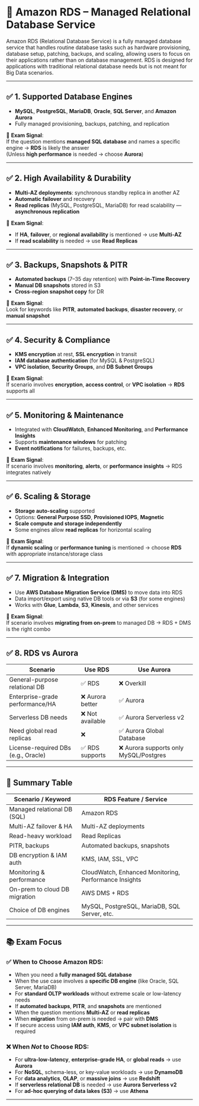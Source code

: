 # 📘 Amazon RDS – Managed Relational Database Service

Amazon RDS (Relational Database Service) is a fully managed database service that handles routine database tasks such as hardware provisioning, database setup, patching, backups, and scaling, allowing users to focus on their applications rather than on database management. 
RDS is designed for applications with traditional relational database needs but is not meant for Big Data scenarios.

---

## ✅ 1. Supported Database Engines

- **MySQL**, **PostgreSQL**, **MariaDB**, **Oracle**, **SQL Server**, and **Amazon Aurora**
- Fully managed provisioning, backups, patching, and replication

📌 **Exam Signal**:  
If the question mentions **managed SQL database** and names a specific engine → **RDS** is likely the answer  
(Unless **high performance** is needed → choose **Aurora**)

---

## ✅ 2. High Availability & Durability

- **Multi-AZ deployments**: synchronous standby replica in another AZ
- **Automatic failover** and recovery
- **Read replicas** (MySQL, PostgreSQL, MariaDB) for read scalability — **asynchronous replication**

📌 **Exam Signal**:  
- If **HA**, **failover**, or **regional availability** is mentioned → use **Multi-AZ**  
- If **read scalability** is needed → use **Read Replicas**

---

## ✅ 3. Backups, Snapshots & PITR

- **Automated backups** (7–35 day retention) with **Point-in-Time Recovery**
- **Manual DB snapshots** stored in S3
- **Cross-region snapshot copy** for DR

📌 **Exam Signal**:  
Look for keywords like **PITR**, **automated backups**, **disaster recovery**, or **manual snapshot**

---

## ✅ 4. Security & Compliance

- **KMS encryption** at rest, **SSL encryption** in transit
- **IAM database authentication** (for MySQL & PostgreSQL)
- **VPC isolation**, **Security Groups**, and **DB Subnet Groups**

📌 **Exam Signal**:  
If scenario involves **encryption**, **access control**, or **VPC isolation** → **RDS** supports all

---

## ✅ 5. Monitoring & Maintenance

- Integrated with **CloudWatch**, **Enhanced Monitoring**, and **Performance Insights**
- Supports **maintenance windows** for patching
- **Event notifications** for failures, backups, etc.

📌 **Exam Signal**:  
If scenario involves **monitoring**, **alerts**, or **performance insights** → RDS integrates natively

---

## ✅ 6. Scaling & Storage

- **Storage auto-scaling** supported
- Options: **General Purpose SSD**, **Provisioned IOPS**, **Magnetic**
- **Scale compute and storage independently**
- Some engines allow **read replicas** for horizontal scaling

📌 **Exam Signal**:  
If **dynamic scaling** or **performance tuning** is mentioned → choose **RDS** with appropriate instance/storage class

---

## ✅ 7. Migration & Integration

- Use **AWS Database Migration Service (DMS)** to move data into RDS
- Data import/export using native DB tools or via **S3** (for some engines)
- Works with **Glue**, **Lambda**, **S3**, **Kinesis**, and other services

📌 **Exam Signal**:  
If scenario involves **migrating from on-prem** to managed DB → RDS + DMS is the right combo

---

## ✅ 8. RDS vs Aurora

| Scenario                          | Use RDS                  | Use Aurora                        |
|-----------------------------------|---------------------------|------------------------------------|
| General-purpose relational DB     | ✅ RDS                   | ❌ Overkill                        |
| Enterprise-grade performance/HA   | ❌ Aurora better          | ✅ Aurora                          |
| Serverless DB needs               | ❌ Not available          | ✅ Aurora Serverless v2           |
| Need global read replicas         | ❌                       | ✅ Aurora Global Database         |
| License-required DBs (e.g., Oracle)| ✅ RDS supports          | ❌ Aurora supports only MySQL/Postgres |

---

## 🧠 Summary Table

| Scenario / Keyword             | RDS Feature / Service                           |
|-------------------------------|--------------------------------------------------|
| Managed relational DB (SQL)   | Amazon RDS                                      |
| Multi-AZ failover & HA        | Multi-AZ deployments                            |
| Read-heavy workload           | Read Replicas                                   |
| PITR, backups                 | Automated backups, snapshots                    |
| DB encryption & IAM auth      | KMS, IAM, SSL, VPC                              |
| Monitoring & performance      | CloudWatch, Enhanced Monitoring, Performance Insights |
| On-prem to cloud DB migration | AWS DMS + RDS                                   |
| Choice of DB engines          | MySQL, PostgreSQL, MariaDB, SQL Server, etc.    |

---

## 📚 Exam Focus

### ✅ When to Choose Amazon RDS:

- When you need a **fully managed SQL database**
- When the use case involves a **specific DB engine** (like Oracle, SQL Server, MariaDB)
- For **standard OLTP workloads** without extreme scale or low-latency needs
- If **automated backups**, **PITR**, and **snapshots** are mentioned
- When the question mentions **Multi-AZ** or **read replicas**
- When **migration** from on-prem is needed → pair with **DMS**
- If secure access using **IAM auth**, **KMS**, or **VPC subnet isolation** is required

### ❌ When *Not* to Choose RDS:

- For **ultra-low-latency**, **enterprise-grade HA**, or **global reads** → use **Aurora**
- For **NoSQL**, schema-less, or key-value workloads → use **DynamoDB**
- For **data analytics**, **OLAP**, or **massive joins** → use **Redshift**
- If **serverless relational DB** is needed → use **Aurora Serverless v2**
- For **ad-hoc querying of data lakes (S3)** → use **Athena**

---
